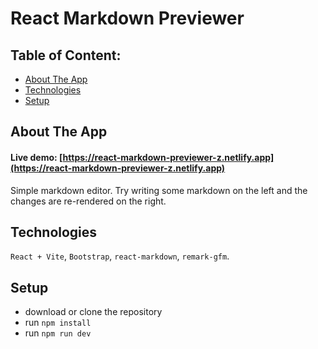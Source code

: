 # React Markdown Previewer

## Table of Content:

- [About The App](#about-the-app)
- [Technologies](#technologies)
- [Setup](#setup)

## About The App
#### Live demo: [https://react-markdown-previewer-z.netlify.app](https://react-markdown-previewer-z.netlify.app)
Simple markdown editor. Try writing some markdown on the left and the changes are re-rendered on the right.

## Technologies
`React + Vite`, `Bootstrap`, `react-markdown`, `remark-gfm`.

## Setup
- download or clone the repository
- run `npm install`
- run `npm run dev`
